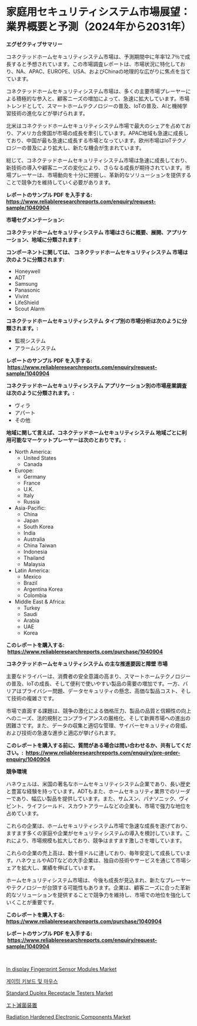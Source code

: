 <p><h1>家庭用セキュリティシステム市場展望：業界概要と予測（2024年から2031年）</h1></p><p><strong>エグゼクティブサマリー</strong></p>
<p><p>コネクテッドホームセキュリティシステム市場は、予測期間中に年率12.7％で成長すると予想されています。この市場調査レポートは、市場状況に特化しており、NA、APAC、EUROPE、USA、およびChinaの地理的な広がりに焦点を当てています。</p><p>コネクテッドホームセキュリティシステム市場は、多くの主要市場プレーヤーによる積極的な参入と、顧客ニーズの増加によって、急速に拡大しています。市場トレンドとして、スマートホームテクノロジーの普及、IoTの普及、AIと機械学習技術の進化などが挙げられます。</p><p>北米はコネクテッドホームセキュリティシステム市場で最大のシェアを占めており、アメリカ合衆国が市場の成長を牽引しています。APAC地域も急速に成長しており、中国が最も急速に成長する市場となっています。欧州市場はIoTテクノロジーの普及により拡大し、新たな機会が生まれています。</p><p>総じて、コネクテッドホームセキュリティシステム市場は急速に成長しており、新技術の導入や顧客ニーズの変化により、さらなる成長が期待されています。市場プレーヤーは、市場動向を十分に把握し、革新的なソリューションを提供することで競争力を維持していく必要があります。</p></p>
<p><strong>レポートのサンプル PDF を入手する: <a href="https://www.reliableresearchreports.com/enquiry/request-sample/1040904">https://www.reliableresearchreports.com/enquiry/request-sample/1040904</a></strong></p>
<p><strong>市場セグメンテーション:</strong></p>
<p><strong> コネクテッドホームセキュリティシステム 市場はさらに概要、展開、アプリケーション、地域に分類されます :</strong></p>
<p><strong>コンポーネントに関しては、 コネクテッドホームセキュリティシステム 市場は次のように分類されます: &nbsp;</strong></p>
<p><ul><li>Honeywell</li><li>ADT</li><li>Samsung</li><li>Panasonic</li><li>Vivint</li><li>LifeShield</li><li>Scout Alarm</li></ul></p>
<p><strong> コネクテッドホームセキュリティシステム タイプ別の市場分析は次のように分類されます。:</strong></p>
<p><ul><li>監視システム</li><li>アラームシステム</li></ul></p>
<p><strong>レポートのサンプル PDF を入手する: &nbsp;<a href="https://www.reliableresearchreports.com/enquiry/request-sample/1040904">https://www.reliableresearchreports.com/enquiry/request-sample/1040904</a></strong></p>
<p><strong> コネクテッドホームセキュリティシステム アプリケーション別の市場産業調査は次のように分類されます。:</strong></p>
<p><ul><li>ヴィラ</li><li>アパート</li><li>その他</li></ul></p>
<p><strong>地域に関して言えば、コネクテッドホームセキュリティシステム 地域ごとに利用可能なマーケットプレーヤーは次のとおりです。:</strong></p>
<p><ul>
    <li>
        North America:
        <ul>
            <li>United States</li>
            <li>Canada</li>
        </ul>
    </li>
    <li>
        Europe:
        <ul>
            <li>Germany</li>
            <li>France</li>
            <li>U.K.</li>
            <li>Italy</li>
            <li>Russia</li>
        </ul>
    </li>
    <li>
        Asia-Pacific:
        <ul>
            <li>China</li>
            <li>Japan</li>
            <li>South Korea</li>
            <li>India</li>
            <li>Australia</li>
            <li>China Taiwan</li>
            <li>Indonesia</li>
            <li>Thailand</li>
            <li>Malaysia</li>
        </ul>
    </li>
    <li>
        Latin America:
        <ul>
            <li>Mexico</li>
            <li>Brazil</li>
            <li>Argentina Korea</li>
            <li>Colombia</li>
        </ul>
    </li>
    <li>
        Middle East & Africa:
        <ul>
            <li>Turkey</li>
            <li>Saudi</li>
            <li>Arabia</li>
            <li>UAE</li>
            <li>Korea</li>
        </ul>
    </li>
    </ul></p>
<p><strong>このレポートを購入する: &nbsp;<a href="https://www.reliableresearchreports.com/purchase/1040904">https://www.reliableresearchreports.com/purchase/1040904</a></strong></p>
<p><strong>コネクテッドホームセキュリティシステム の主な推進要因と障壁 市場</strong></p>
<p><p>主要なドライバーは、消費者の安全意識の高まり、スマートホームテクノロジーの普及、IoTの成長、そして便利で使いやすい製品の需要の増加です。一方、バリアはプライバシー問題、データセキュリティの懸念、高価な製品コスト、そして技術の複雑さです。</p><p>市場で直面する課題は、競争の激化による価格圧力、製品の品質と信頼性の向上へのニーズ、法的規制とコンプライアンスの厳格化、そして新興市場への進出の困難さです。また、データの収集と適切な管理、サイバーセキュリティの脅威、および技術の急速な進歩と適応が挙げられます。</p></p>
<p><strong>このレポートを購入する前に、質問がある場合は問い合わせるか、共有してください。:&nbsp; <a href="https://www.reliableresearchreports.com/enquiry/pre-order-enquiry/1040904">https://www.reliableresearchreports.com/enquiry/pre-order-enquiry/1040904</a></strong></p>
<p><strong>競争環境</strong></p>
<p><p>ハネウェルは、米国の著名なホームセキュリティシステム企業であり、長い歴史と豊富な経験を持っています。ADTもまた、ホームセキュリティ業界でのリーダーであり、幅広い製品を提供しています。また、サムスン、パナソニック、ヴィビント、ライフシールド、スカウトアラームなどの企業も、市場で強力な地位を占めています。</p><p>これらの企業は、ホームセキュリティシステム市場で急速な成長を遂げており、ますます多くの家庭や企業がセキュリティシステムの導入を検討しています。これにより、市場規模も拡大しており、競争はますます激しさを増しています。</p><p>これらの企業の売上高は、数十億ドルに達しており、毎年安定して成長しています。ハネウェルやADTなどの大手企業は、独自の技術やサービスを通じて市場シェアを拡大し、業績を伸ばしています。</p><p>ホームセキュリティシステム市場は、今後も成長が見込まれ、新たなプレーヤーやテクノロジーが台頭する可能性もあります。企業は、顧客ニーズに合った革新的なソリューションを提供することで競争力を維持し、市場での地位を強化していくことが重要です。</p></p>
<p><strong>このレポートを購入する: &nbsp; <a href="https://www.reliableresearchreports.com/purchase/1040904">https://www.reliableresearchreports.com/purchase/1040904</a></strong></p>
<p><strong>レポートのサンプル PDF を入手する: &nbsp;<a href="https://www.reliableresearchreports.com/enquiry/request-sample/1040904">https://www.reliableresearchreports.com/enquiry/request-sample/1040904</a></strong><strong></strong></p>
<p>&nbsp;</p>
<p><p><a href="https://bubble-tree-ea4.notion.site/In-display-Fingerprint-Sensor-Modules-Market-Research-Report-Provides-Critical-Insights-that-can-hel-03d625fd454748cab392582f4ffc48f3">In display Fingerprint Sensor Modules Market</a></p><p><a href="https://github.com/vdhdwjyp90142/Market-Research-Report-List-1/blob/main/1614880194730.md">게이밍 키보드 및 마우스</a></p><p><a href="https://issuu.com/reportprime-2/docs/standard-duplex-receptacle-testers-market-size-203">Standard Duplex Receptacle Testers Market</a></p><p><a href="https://github.com/sghwr779811674/Market-Research-Report-List-1/blob/main/7280817318.md">エト滅菌装置</a></p><p><a href="https://view.publitas.com/reportprime-1/radiation-hardened-electronic-components-market-challenges-opportunities-and-growth-drivers-and-major-market-players-forecasted-for-period-from-2024-2031/">Radiation Hardened Electronic Components Market</a></p></p>